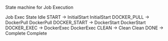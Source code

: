 State machine for Job Execution

Job Exec State
  Idle
    START -> InitialStart
  InitialStart
    DOCKER_PULL -> DockerPull
  DockerPull
    DOCKER_START -> DockerStart
  DockerStart
    DOCKER_EXEC -> DockerExec
  DockerExec
    CLEAN -> Clean
  Clean
    DONE -> Complete
  Complete
